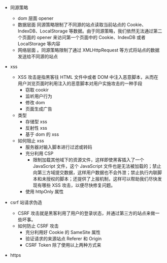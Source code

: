 - 同源策略

  - dom 层面 opener
  - 数据层面 同源策略限制了不同源的站点读取当前站点的 Cookie、IndexDB、LocalStorage 等数据。由于同源策略，我们依然无法通过第二个页面的 opener 来访问第一个页面中的 Cookie、IndexDB 或者 LocalStorage 等内容
  - 网络层面 。同源策略限制了通过 XMLHttpRequest 等方式将站点的数据发送给不同源的站点

- xss
  - XSS 攻击是指黑客往 HTML 文件中或者 DOM 中注入恶意脚本，从而在用户浏览页面时利用注入的恶意脚本对用户实施攻击的一种手段
    - 窃取 cookir
    - 监听用户行为
    - 修改 dom
    - 页面生成广告
  - 类型
    - 存储型 xss
    - 反射性 xss
    - 基于 dom 的 xss
  - 如何阻止 xss
    - 服务器对输入脚本进行过滤或转码
    - 充分利用 CSP
      - 限制加载其他域下的资源文件，这样即使黑客插入了一个 JavaScript 文件，这个 JavaScript 文件也是无法被加载的；禁止向第三方域提交数据，这样用户数据也不会外泄；禁止执行内联脚本和未授权的脚本；还提供了上报机制，这样可以帮助我们尽快发现有哪些 XSS 攻击，以便尽快修复问题。
    - 使用 httpOnly 属性
- csrf 站请求伪造
  - CSRF 攻击就是黑客利用了用户的登录状态，并通过第三方的站点来做一些坏事。
  - 如何防止 CSRF 攻击
    - 充分利用好 Cookie 的 SameSite 属性
    - 验证请求的来源站点 Referer 和 Origin
    - CSRF Token 除了使用以上两种方式来
- https
